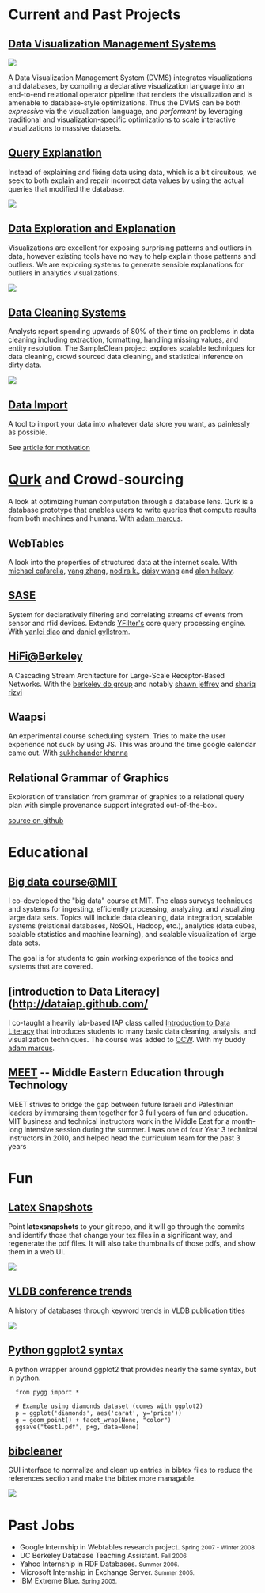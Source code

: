 
# Current and Past Projects



## [Data Visualization Management Systems](./dvms.html)

<img class="logo" id="dvmslogo" src="./images/dvms.png" />

A Data Visualization Management System (DVMS) integrates
visualizations and databases, by compiling a declarative visualization
language into an end-to-end relational operator pipeline that renders
the visualization and is amenable to database-style optimizations.
Thus the DVMS can be both <i>expressive</i> via the
visualization language, and <i>performant</i>
by leveraging traditional and visualization-specific
optimizations to scale interactive visualizations to massive
datasets.

## [Query Explanation](./qfix.html)

Instead of explaining and fixing data using data, which is a bit circuitous,
we seek to both explain and repair incorrect data values by using the actual
queries that modified the database.

<img class="screenshot" id="qfixscreen" src="./images/qfix.png" />


## [Data Exploration and Explanation](./dbwipes.html)

Visualizations are excellent for exposing surprising patterns
and outliers in data, however existing tools have no way to
help explain those patterns and outliers.  We are exploring 
systems to generate sensible explanations for outliers in 
analytics visualizations.

<img class="screenshot" id="scorpionscreen" src="./images/scorpion.png" />


## [Data Cleaning Systems](http://www.sampleclean.org)

Analysts report spending upwards of 80% of their time on problems in data cleaning including extraction, formatting, handling missing values, and entity resolution. 
The SampleClean project explores scalable techniques for data cleaning, crowd sourced data cleaning, and statistical inference on dirty data.

<img class="screenshot" id="samplecleanscreen" src="./images/sampleclean.png" />


## [Data Import](https://github.com/sirrice/dbtruck)

A tool to import your data into whatever data store you want, 
as painlessly as possible.  

See <a href="http://scripts.mit.edu/~eugenewu/wp/archives/327">article for motivation</a>



# [Qurk](http://db.csail.mit.edu/qurk/) and Crowd-sourcing

A look at optimizing human computation through a database lens.  Qurk is a
database prototype that enables users to write queries that compute results from
both machines and humans.  With <a href="http://people.csail.mit.edu/marcua/">adam marcus</a>.


## WebTables

A look into the properties of structured data at the internet scale. With
<a href="http://web.eecs.umich.edu/~michjc/">michael cafarella</a>, <a href="http://yz.mit.edu/">yang zhang</a>,
<a href="http://www.cs.washington.edu/homes/nodira/Nodira_Khoussainova.html">nodira k.</a>,
<a href="http://www.cise.ufl.edu/~daisyw/">daisy wang</a> and <a href="http://www.cs.washington.edu/homes/alon/">alon halevy</a>.</p>


## [SASE](http://sase.cs.umass.edu/) 

System for declaratively filtering and correlating streams
of events from sensor and rfid devices.  Extends
<a href="http://yfilter.cs.umass.edu/">YFilter's</a> core
query processing engine.  With <a href="http://people.cs.umass.edu/~yanlei/">yanlei diao</a> and <a href="http://people.cs.umass.edu/~dpg/">daniel gyllstrom</a>.

## [HiFi@Berkeley](http://hifi.cs.berkeley.edu/home/events/bears_05.html)

A Cascading Stream Architecture for Large-Scale Receptor-Based Networks.  With the
<a href="http://db.cs.berkeley.edu/">berkeley db group</a> and notably <a href="http://www.funkymonkeyland.net/">shawn jeffrey</a>
and <a href="http://www.rizvi.org/">shariq rizvi</a>

## Waapsi

An experimental course scheduling system.  Tries to make the
user experience not suck by using JS.  This was around the time google
calendar came out.  With <a href="https://twitter.com/#!/sukhchander">sukhchander khanna</a>


## Relational Grammar of Graphics 

Exploration of translation from grammar of graphics to a relational query plan with simple provenance support integrated out-of-the-box.  

[source on github](https://github.com/sirrice/gg/)

<div class='screenshot' id="ggscreen"></div>


# Educational


## [Big data course@MIT](http://db.csail.mit.edu/6.885/)

I co-developed the "big data" course at MIT.  The class surveys techniques and systems for ingesting, efficiently processing, analyzing, and visualizing large data sets. Topics will include data cleaning, data integration, scalable systems (relational databases, NoSQL, Hadoop, etc.), analytics (data cubes, scalable statistics and machine learning), and scalable visualization of large data sets.

The goal is for students to gain working experience of the topics and systems that are covered.

## [introduction to Data Literacy](http://dataiap.github.com/

I co-taught a heavily lab-based IAP class called <a href="http://dataiap.github.com/">Introduction to Data Literacy</a>
that introduces students to many basic data cleaning, analysis, and visualization techniques.  The
course was added to <a href="http://ocw.mit.edu/resources/res-6-009-how-to-process-analyze-and-visualize-data-january-iap-2012/index.htm">OCW</a>.
With my buddy <a href="http://people.csail.mit.edu/marcua/">adam marcus</a>.

## [MEET](http://meet.mit.edu) -- Middle Eastern Education through Technology

MEET strives to bridge the gap between future Israeli and Palestinian
leaders by immersing them together for 3 full years of fun and education.  MIT
business and technical instructors work in the Middle East for a month-long
intensive session during the summer.  I was one of four Year 3 technical
instructors in 2010, and helped head the curriculum team for the past 3
years





# Fun


## [Latex Snapshots](http://www.github.com/sirrice/latexsnapshots)

Point **latexsnapshots** to your git repo, and it will go through the commits and identify those that change your tex files in a significant way, and regenerate the pdf files. It will also take thumbnails of those pdfs, and show them in a web UI.


  <a href="http://www.github.com/sirrice/latexsnapshots">
    <img class="screenshot" id="latexsnapshots-img" src="https://raw.githubusercontent.com/sirrice/latexsnapshots/master/latexsnapshots/static/screenshot.png"  />
  </a>


## <a href="./vldbtrends/">VLDB conference trends</a></h2>

A history of databases through keyword trends in VLDB publication titles

  <a href="./vldbtrends/">
  <img class="screenshot" id="vldb-trends" src="./images/vldb-trends.png"  />
  </a>

## [Python ggplot2 syntax](http://www.github.com/sirrice/pygg)

A python wrapper around ggplot2 that provides nearly the same syntax, but in python.

      from pygg import *

      # Example using diamonds dataset (comes with ggplot2)
      p = ggplot('diamonds', aes('carat', y='price'))
      g = geom_point() + facet_wrap(None, "color")
      ggsave("test1.pdf", p+g, data=None)

## [bibcleaner](https://github.com/sirrice/bibcleaner)

GUI interface to normalize and clean up entries in bibtex files to reduce the references section and make the bibtex more managable.

  <a href="https://github.com/sirrice/bibcleaner">
  <img class="screenshot" id="bibcleaner-img" src="https://raw.githubusercontent.com/sirrice/bibcleaner/master/screenshot.png"/>
  </a>


# Past Jobs

* Google Internship in Webtables research project.  <small>Spring 2007 - Winter 2008</small></li>
* UC Berkeley Database Teaching Assistant.  <small>Fall 2006</small></li>
* Yahoo Internship in RDF Databases.  <small>Summer 2006.</small></li>
* Microsoft Internship in Exchange Server. <small>Summer 2005.</small></li>
* IBM Extreme Blue. <small>Spring 2005.</small></li>


<link href='https://fonts.googleapis.com/css?family=Source+Code+Pro:300' rel='stylesheet' type='text/css'>


